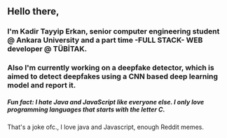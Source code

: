 ## Hello there,


### I'm Kadir Tayyip Erkan, senior computer engineering student @ Ankara University and a part time -FULL STACK- WEB developer @ TÜBİTAK. 

### Also I'm currently working on a deepfake detector, which is aimed to detect deepfakes using a CNN based deep learning model and report it. 
##### Fun fact: I hate Java and JavaScript like everyone else. I only love programming languages that starts with the letter C. 
That's a joke ofc., I love java and Javascript, enough Reddit memes. 
